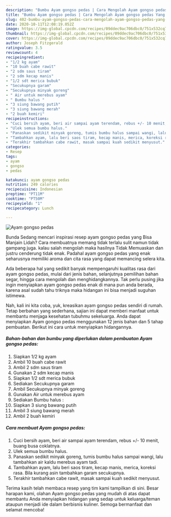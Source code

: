 ```yaml
---
description: "Bumbu Ayam gongso pedas | Cara Mengolah Ayam gongso pedas Yang Lezat Sekali"
title: "Bumbu Ayam gongso pedas | Cara Mengolah Ayam gongso pedas Yang Lezat Sekali"
slug: 402-bumbu-ayam-gongso-pedas-cara-mengolah-ayam-gongso-pedas-yang-lezat-sekali
date: 2020-10-11T12:08:19.052Z
image: https://img-global.cpcdn.com/recipes/09ddec9ac706dbc0/751x532cq70/ayam-gongso-pedas-foto-resep-utama.jpg
thumbnail: https://img-global.cpcdn.com/recipes/09ddec9ac706dbc0/751x532cq70/ayam-gongso-pedas-foto-resep-utama.jpg
cover: https://img-global.cpcdn.com/recipes/09ddec9ac706dbc0/751x532cq70/ayam-gongso-pedas-foto-resep-utama.jpg
author: Joseph Fitzgerald
ratingvalue: 3.5
reviewcount: 4
recipeingredient:
- "1/2 kg ayam"
- "10 buah cabe rawit"
- "2 sdm saus tiram"
- "2 sdm kecap manis"
- "1/2 sdt merica bubuk"
- "Secukupnya garam"
- "Secukupnya minyak goreng"
- " Air untuk merebus ayam"
- " Bumbu halus "
- "3 siung bawang putih"
- "3 siung bawang merah"
- "2 buah kemiri"
recipeinstructions:
- "Cuci bersih ayam, beri air sampai ayam terendam, rebus +/- 10 menit, buang busa coklatnya."
- "Ulek semua bumbu halus."
- "Panaskan sedikit minyak goreng, tumis bumbu halus sampai wangi, lalu tambahkan air kaldu merebus ayam tadi."
- "Tambahkan ayam, lalu beri saos tiram, kecap manis, merica, koreksi rasa. Bila kurang asin tambahkan garam secukupnya."
- "Terakhir tambahkan cabe rawit, masak sampai kuah sedikit menyusut."
categories:
- Resep
tags:
- ayam
- gongso
- pedas

katakunci: ayam gongso pedas 
nutrition: 249 calories
recipecuisine: Indonesian
preptime: "PT11M"
cooktime: "PT50M"
recipeyield: "1"
recipecategory: Lunch

---
```



![Ayam gongso pedas](https://img-global.cpcdn.com/recipes/09ddec9ac706dbc0/751x532cq70/ayam-gongso-pedas-foto-resep-utama.jpg)

Bunda Sedang mencari inspirasi resep ayam gongso pedas yang Bisa Manjain Lidah? Cara membuatnya memang tidak terlalu sulit namun tidak gampang juga. kalau salah mengolah maka hasilnya Tidak Memuaskan dan justru cenderung tidak enak. Padahal ayam gongso pedas yang enak seharusnya memiliki aroma dan cita rasa yang dapat memancing selera kita.

Ada beberapa hal yang sedikit banyak mempengaruhi kualitas rasa dari ayam gongso pedas, mulai dari jenis bahan, selanjutnya pemilihan bahan segar, hingga cara mengolah dan menghidangkannya. Tak perlu pusing jika ingin menyiapkan ayam gongso pedas enak di mana pun anda berada, karena asal sudah tahu triknya maka hidangan ini bisa menjadi suguhan istimewa.




Nah, kali ini kita coba, yuk, kreasikan ayam gongso pedas sendiri di rumah. Tetap berbahan yang sederhana, sajian ini dapat memberi manfaat untuk membantu menjaga kesehatan tubuhmu sekeluarga. Anda dapat menyiapkan Ayam gongso pedas menggunakan 12 jenis bahan dan 5 tahap pembuatan. Berikut ini cara untuk menyiapkan hidangannya.

<!--inarticleads1-->

##### Bahan-bahan dan bumbu yang diperlukan dalam pembuatan Ayam gongso pedas:

1. Siapkan 1/2 kg ayam
1. Ambil 10 buah cabe rawit
1. Ambil 2 sdm saus tiram
1. Gunakan 2 sdm kecap manis
1. Siapkan 1/2 sdt merica bubuk
1. Sediakan Secukupnya garam
1. Ambil Secukupnya minyak goreng
1. Gunakan  Air untuk merebus ayam
1. Sediakan  Bumbu halus :
1. Siapkan 3 siung bawang putih
1. Ambil 3 siung bawang merah
1. Ambil 2 buah kemiri




<!--inarticleads2-->

##### Cara membuat Ayam gongso pedas:

1. Cuci bersih ayam, beri air sampai ayam terendam, rebus +/- 10 menit, buang busa coklatnya.
1. Ulek semua bumbu halus.
1. Panaskan sedikit minyak goreng, tumis bumbu halus sampai wangi, lalu tambahkan air kaldu merebus ayam tadi.
1. Tambahkan ayam, lalu beri saos tiram, kecap manis, merica, koreksi rasa. Bila kurang asin tambahkan garam secukupnya.
1. Terakhir tambahkan cabe rawit, masak sampai kuah sedikit menyusut.




Terima kasih telah membaca resep yang tim kami tampilkan di sini. Besar harapan kami, olahan Ayam gongso pedas yang mudah di atas dapat membantu Anda menyiapkan hidangan yang sedap untuk keluarga/teman ataupun menjadi ide dalam berbisnis kuliner. Semoga bermanfaat dan selamat mencoba!
